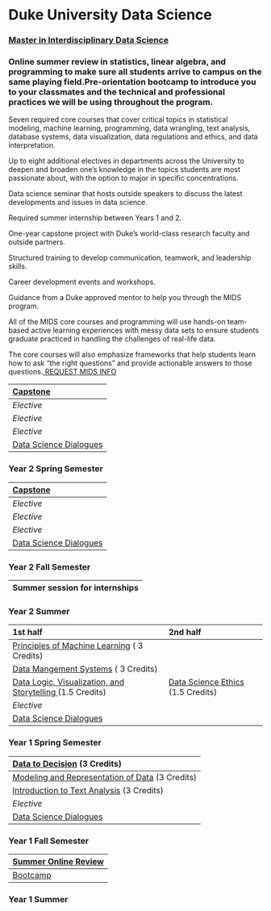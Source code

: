 # Duke University Data Science

### [Master in Interdisciplinary Data Science](https://datascience.duke.edu/academics)

###  Online summer review in statistics, linear algebra, and programming to make sure all students arrive to campus on the same playing field.Pre-orientation bootcamp to introduce you to your classmates and the technical and professional practices we will be using throughout the program.

Seven required core courses that cover critical topics in statistical modeling, machine learning, programming, data wrangling, text analysis, database systems, data visualization, data regulations and ethics, and data interpretation.

Up to eight additional electives in departments across the University to deepen and broaden one’s knowledge in the topics students are most passionate about, with the option to major in specific concentrations.

Data science seminar that hosts outside speakers to discuss the latest developments and issues in data science.

Required summer internship between Years 1 and 2.

One-year capstone project with Duke’s world-class research faculty and outside partners.

Structured training to develop communication, teamwork, and leadership skills.

Career development events and workshops.

Guidance from a Duke approved mentor to help you through the MIDS program.

All of the MIDS core courses and programming will use hands-on team-based active learning experiences with messy data sets to ensure students graduate practiced in handling the challenges of real-life data.

The core courses will also emphasize frameworks that help students learn how to ask “the right questions” and provide actionable answers to those questions.[  REQUEST MIDS INFO](https://duke.qualtrics.com/jfe/form/SV_aVo2GXuEScpentj?width=500&height=600&iframe=true)  


| [Capstone](https://datascience.duke.edu/content/capstone-page) |
| :--- |
| _Elective_ |
| _Elective_ |
| _Elective_ |
| [Data Science Dialogues](https://datascience.duke.edu/content/data-science-dialogues) |

### Year 2 Spring Semester

| [Capstone](https://datascience.duke.edu/content/capstone-page) |
| :--- |
| _Elective_ |
| _Elective_ |
| _Elective_ |
| [Data Science Dialogues](https://datascience.duke.edu/content/data-science-dialogues) |

### Year 2 Fall Semester

| Summer session for internships |
| :--- |


### Year 2 Summer

| 1st half | 2nd half |
| :--- | :--- |
| [Principles of Machine Learning](https://datascience.duke.edu/content/principles-machine-learning) \( 3 Credits\) |  |
| [Data Mangement Systems](https://datascience.duke.edu/content/data-management-systems) \( 3 Credits\) |  |
| [Data Logic, Visualization, and Storytelling ](https://datascience.duke.edu/content/data-logic-visualization-and-storytelling)\(1.5 Credits\) | [Data Science Ethics](https://datascience.duke.edu/content/data-science-ethics) \(1.5 Credits\) |
| _Elective_ |  |
| [Data Science Dialogues](https://datascience.duke.edu/content/data-science-dialogues) |  |

### Year 1 Spring Semester

| [Data to Decision](https://datascience.duke.edu/content/data-decision) \(3 Credits\) |
| :--- |
| [Modeling and Representation of Data](https://datascience.duke.edu/content/modeling-and-representation-data) \(3 Credits\) |
| [Introduction to Text Analysis](https://datascience.duke.edu/content/introduction-text-analysis) \(3 Credits\) |
| _Elective_ |
| [Data Science Dialogues](https://datascience.duke.edu/content/data-science-dialogues) |

### Year 1 Fall Semester

| [Summer Online Review](https://datascience.duke.edu/content/course-online-summer-review) |
| :--- |
| [Bootcamp](https://datascience.duke.edu/bootcamp-agenda) |

### Year 1 Summer

 

